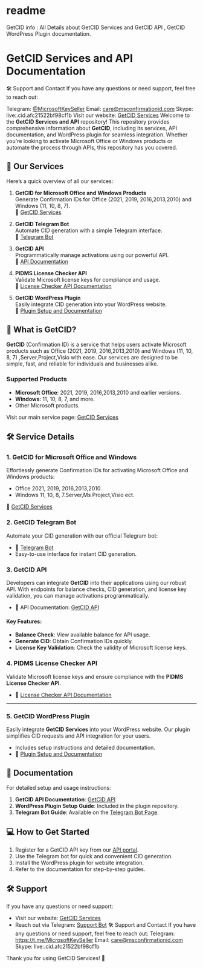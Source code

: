 # readme
GetCID info : All Details about GetCID Services and GetCID API , GetCID WordPress Plugin documentation.
# GetCID Services and API Documentation
🛠️ Support and Contact
If you have any questions or need support, feel free to reach out:

Telegram: [@MicrosoftKeySeller](https://t.me/MicrosoftKeySeller)
Email: care@msconfirmationid.com
Skype: live:.cid.afc21522bf98cf1b
Visit our website: [GetCID Services](https://msconfirmationid.com/)
Welcome to the **GetCID Services and API** repository! This repository provides comprehensive information about **GetCID**, including its services, API documentation, and WordPress plugin for seamless integration. Whether you're looking to activate Microsoft Office or Windows products or automate the process through APIs, this repository has you covered.

## 🌟 **Our Services**

Here’s a quick overview of all our services:

1. **GetCID for Microsoft Office and Windows Products**  
   Generate Confirmation IDs for Office (2021, 2019, 2016,2013,2010) and Windows (11, 10, 8, 7).  
   🔗 [GetCID Services](https://msconfirmationid.com/get-confirmation-id/)

2. **GetCID Telegram Bot**  
   Automate CID generation with a simple Telegram interface.  
   🔗 [Telegram Bot](https://t.me/GetCID_Official_Bot)

3. **GetCID API**  
   Programmatically manage activations using our powerful API.  
   🔗 [API Documentation](https://msconfirmationid.com/getcid-api/)

4. **PIDMS License Checker API**  
   Validate Microsoft license keys for compliance and usage.  
   🔗 [License Checker API Documentation](https://msconfirmationid.com/getcid-api/)

5. **GetCID WordPress Plugin**  
   Easily integrate CID generation into your WordPress website.  
   🔗 [Plugin Setup and Documentation](https://msconfirmationid.com/getcid-api/)

## 🚀 **What is GetCID?**

**GetCID** (Confirmation ID) is a service that helps users activate Microsoft products such as Office (2021, 2019, 2016,2013,2010) and Windows (11, 10, 8, 7) ,Server,Project,Visio with ease. Our services are designed to be simple, fast, and reliable for individuals and businesses alike.

### Supported Products
- **Microsoft Office**: 2021, 2019, 2016,2013,2010 and earlier versions.
- **Windows**: 11, 10, 8, 7, and more.
- Other Microsoft products.

Visit our main service page: [GetCID Services](https://msconfirmationid.com/get-confirmation-id/)


## 🛠️ **Service Details**

### **1. GetCID for Microsoft Office and Windows**
Effortlessly generate Confirmation IDs for activating Microsoft Office and Windows products:
- Office 2021, 2019, 2016,2013,2010.
- Windows 11, 10, 8, 7.Server,Ms Project,Visio ect.

🔗 [GetCID Services](https://msconfirmationid.com/get-confirmation-id/)

### **2. GetCID Telegram Bot**
Automate your CID generation with our official Telegram bot:
- 🔗 [Telegram Bot](https://t.me/GetCID_Official_Bot)
- Easy-to-use interface for instant CID generation.


### **3. GetCID API**
Developers can integrate **GetCID** into their applications using our robust API. With endpoints for balance checks, CID generation, and license key validation, you can manage activations programmatically.

- 🔗 API Documentation: [GetCID API](https://msconfirmationid.com/getcid-api/)

#### Key Features:
- **Balance Check**: View available balance for API usage.
- **Generate CID**: Obtain Confirmation IDs quickly.
- **License Key Validation**: Check the validity of Microsoft license keys.


### **4. PIDMS License Checker API**
Validate Microsoft license keys and ensure compliance with the **PIDMS License Checker API**.
- 🔗 [License Checker API Documentation](https://msconfirmationid.com/getcid-api/)

---

### **5. GetCID WordPress Plugin**
Easily integrate **GetCID Services** into your WordPress website. Our plugin simplifies CID requests and API integration for your users.
- Includes setup instructions and detailed documentation.
- 🔗 [Plugin Setup and Documentation](https://msconfirmationid.com/getcid-api/)


## 📘 **Documentation**

For detailed setup and usage instructions:
1. **GetCID API Documentation**: [GetCID API](https://msconfirmationid.com/getcid-api/)
2. **WordPress Plugin Setup Guide**: Included in the plugin repository.
3. **Telegram Bot Guide**: Available on the [Telegram Bot Page](https://t.me/GetCID_Official_Bot).

## 💻 **How to Get Started**

1. Register for a GetCID API key from our [API portal](https://msconfirmationid.com/getcid-api/).
2. Use the Telegram bot for quick and convenient CID generation.
3. Install the WordPress plugin for website integration.
4. Refer to the documentation for step-by-step guides.

## 🛠️ **Support**

If you have any questions or need support:
- Visit our website: [GetCID Services](https://msconfirmationid.com/get-confirmation-id/)
- Reach out via Telegram: [Support Bot](https://t.me/GetCID_Official_Bot)
🛠️ Support and Contact
If you have any questions or need support, feel free to reach out:
Telegram: https://t.me/MicrosoftKeySeller
Email: care@msconfirmationid.com
Skype: live:.cid.afc21522bf98cf1b

Thank you for using GetCID Services! 🚀
